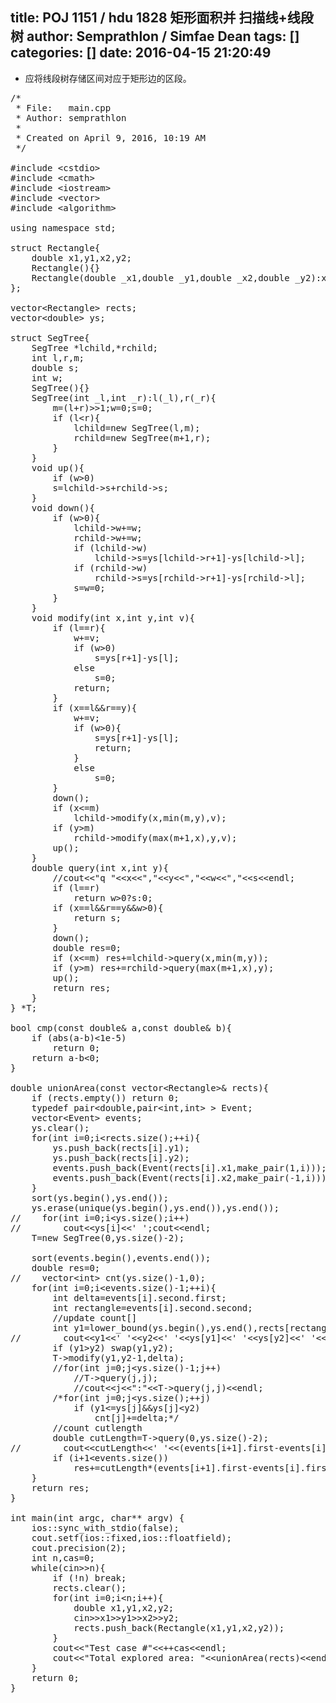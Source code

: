 title: POJ 1151 / hdu 1828 矩形面积并 扫描线+线段树
author: Semprathlon / Simfae Dean
tags: []
categories: []
date: 2016-04-15 21:20:49
---
* 应将线段树存储区间对应于矩形边的区段。  

 
<pre class="lang:c++ decode:true " >/*
 * File:   main.cpp
 * Author: semprathlon
 *
 * Created on April 9, 2016, 10:19 AM
 */

#include &lt;cstdio&gt;
#include &lt;cmath&gt;
#include &lt;iostream&gt;
#include &lt;vector&gt;
#include &lt;algorithm&gt;

using namespace std;

struct Rectangle{
    double x1,y1,x2,y2;
    Rectangle(){}
    Rectangle(double _x1,double _y1,double _x2,double _y2):x1(_x1),x2(_x2),y1(_y1),y2(_y2){}
};

vector&lt;Rectangle&gt; rects;
vector&lt;double&gt; ys;

struct SegTree{
    SegTree *lchild,*rchild;
    int l,r,m;
    double s;
    int w;
    SegTree(){}
    SegTree(int _l,int _r):l(_l),r(_r){
        m=(l+r)&gt;&gt;1;w=0;s=0;
        if (l&lt;r){
            lchild=new SegTree(l,m);
            rchild=new SegTree(m+1,r);
        }
    }
    void up(){
        if (w&gt;0)
        s=lchild-&gt;s+rchild-&gt;s;
    }
    void down(){
        if (w&gt;0){
            lchild-&gt;w+=w;
            rchild-&gt;w+=w;
            if (lchild-&gt;w)
                lchild-&gt;s=ys[lchild-&gt;r+1]-ys[lchild-&gt;l];
            if (rchild-&gt;w)
                rchild-&gt;s=ys[rchild-&gt;r+1]-ys[rchild-&gt;l];
            s=w=0;
        }
    }
    void modify(int x,int y,int v){
        if (l==r){
            w+=v;
            if (w&gt;0)
                s=ys[r+1]-ys[l];
            else
                s=0;
            return;
        }
        if (x==l&amp;&amp;r==y){
            w+=v;
            if (w&gt;0){
                s=ys[r+1]-ys[l];
                return;
            }
            else
                s=0;
        }
        down();
        if (x&lt;=m)
            lchild-&gt;modify(x,min(m,y),v);
        if (y&gt;m)
            rchild-&gt;modify(max(m+1,x),y,v);
        up();
    }
    double query(int x,int y){
        //cout&lt;&lt;"q "&lt;&lt;x&lt;&lt;","&lt;&lt;y&lt;&lt;","&lt;&lt;w&lt;&lt;","&lt;&lt;s&lt;&lt;endl;
        if (l==r)
            return w&gt;0?s:0;
        if (x==l&amp;&amp;r==y&amp;&amp;w&gt;0){
            return s;
        }
        down();
        double res=0;
        if (x&lt;=m) res+=lchild-&gt;query(x,min(m,y));
        if (y&gt;m) res+=rchild-&gt;query(max(m+1,x),y);
        up();
        return res;
    }
} *T;

bool cmp(const double&amp; a,const double&amp; b){
    if (abs(a-b)&lt;1e-5)
        return 0;
    return a-b&lt;0;
}

double unionArea(const vector&lt;Rectangle&gt;&amp; rects){
    if (rects.empty()) return 0;
    typedef pair&lt;double,pair&lt;int,int&gt; &gt; Event;
    vector&lt;Event&gt; events;
    ys.clear();
    for(int i=0;i&lt;rects.size();++i){
        ys.push_back(rects[i].y1);
        ys.push_back(rects[i].y2);
        events.push_back(Event(rects[i].x1,make_pair(1,i)));
        events.push_back(Event(rects[i].x2,make_pair(-1,i)));
    }
    sort(ys.begin(),ys.end());
    ys.erase(unique(ys.begin(),ys.end()),ys.end());
//    for(int i=0;i&lt;ys.size();i++)
//        cout&lt;&lt;ys[i]&lt;&lt;' ';cout&lt;&lt;endl;
    T=new SegTree(0,ys.size()-2);

    sort(events.begin(),events.end());
    double res=0;
//    vector&lt;int&gt; cnt(ys.size()-1,0);
    for(int i=0;i&lt;events.size()-1;++i){
        int delta=events[i].second.first;
        int rectangle=events[i].second.second;
        //update count[]
        int y1=lower_bound(ys.begin(),ys.end(),rects[rectangle].y1)-ys.begin(),y2=lower_bound(ys.begin(),ys.end(),rects[rectangle].y2)-ys.begin();
//        cout&lt;&lt;y1&lt;&lt;' '&lt;&lt;y2&lt;&lt;' '&lt;&lt;ys[y1]&lt;&lt;' '&lt;&lt;ys[y2]&lt;&lt;' '&lt;&lt;delta&lt;&lt;endl;
        if (y1&gt;y2) swap(y1,y2);
        T-&gt;modify(y1,y2-1,delta);
        //for(int j=0;j&lt;ys.size()-1;j++)
            //T-&gt;query(j,j);
            //cout&lt;&lt;j&lt;&lt;":"&lt;&lt;T-&gt;query(j,j)&lt;&lt;endl;
        /*for(int j=0;j&lt;ys.size();++j)
            if (y1&lt;=ys[j]&amp;&amp;ys[j]&lt;y2)
                cnt[j]+=delta;*/
        //count cutlength
        double cutLength=T-&gt;query(0,ys.size()-2);
//        cout&lt;&lt;cutLength&lt;&lt;' '&lt;&lt;(events[i+1].first-events[i].first)&lt;&lt;endl;
        if (i+1&lt;events.size())
            res+=cutLength*(events[i+1].first-events[i].first);
    }
    return res;
}

int main(int argc, char** argv) {
    ios::sync_with_stdio(false);
    cout.setf(ios::fixed,ios::floatfield);
    cout.precision(2);
    int n,cas=0;
    while(cin&gt;&gt;n){
        if (!n) break;
        rects.clear();
        for(int i=0;i&lt;n;i++){
            double x1,y1,x2,y2;
            cin&gt;&gt;x1&gt;&gt;y1&gt;&gt;x2&gt;&gt;y2;
            rects.push_back(Rectangle(x1,y1,x2,y2));
        }
        cout&lt;&lt;"Test case #"&lt;&lt;++cas&lt;&lt;endl;
        cout&lt;&lt;"Total explored area: "&lt;&lt;unionArea(rects)&lt;&lt;endl&lt;&lt;endl;
    }
    return 0;
}</pre> 
